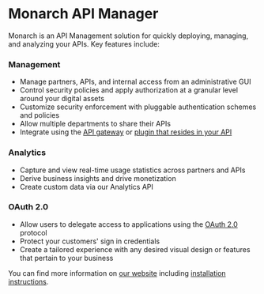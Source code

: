 Monarch API Manager
===================

Monarch is an API Management solution for quickly deploying, managing, and analyzing your APIs.  Key features include:

### Management

* Manage partners, APIs, and internal access from an administrative GUI
* Control security policies and apply authorization at a granular level around your digital assets
* Customize security enforcement with pluggable authentication schemes and policies
* Allow multiple departments to share their APIs
* Integrate using the [API gateway](https://github.com/monarchapis/gateway-openresty "Monarch OpenResty-based API Gateway") or [plugin that resides in your API](http://www.monarchapis.com/docs/service-drivers "Monarch Service Drivers")

### Analytics

* Capture and view real-time usage statistics across partners and APIs
* Derive business insights and drive monetization
* Create custom data via our Analytics API

### OAuth 2.0

* Allow users to delegate access to applications using the [OAuth 2.0](http://oauth.net/2/ "More information on OAuth 2.0") protocol
* Protect your customers' sign in credentials
* Create a tailored experience with any desired visual design or features that pertain to your business

You can find more information on [our website](http://www.monarchapis.com "Monarch API Manager home page") including [installation instructions](http://www.monarchapis.com/docs/installation "Monarch Installation").